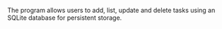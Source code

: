 The program allows users to add, list, update and delete tasks using an SQLite database for persistent storage.